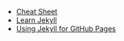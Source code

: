 - [Cheat Sheet](https://learn.cloudcannon.com/jekyll-cheat-sheet/)
- [Learn Jekyll](https://learn.cloudcannon.com/)
- [Using Jekyll for GitHub Pages](http://jmcglone.com/guides/github-pages/)
